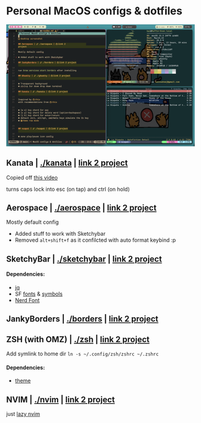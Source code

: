 # Personal MacOS configs & dotfiles
![desktop screenshot](image.png)
## Kanata | [./kanata](./kanata) | [link 2 project](https://github.com/jtroo/kanata)
Copied off [this video](https://github.com/dreamsofcode-io/escapecontrol)

turns caps lock into esc (on tap) and ctrl (on hold)

## Aerospace | [./aerospace](./aerospace) | [link 2 project](https://github.com/nikitabobko/AeroSpace)
Mostly default config
 - Added stuff to work with Sketchybar
 - Removed `alt+shift+f` as it confilcted with auto format keybind :p

## SketchyBar | [./sketchybar](./sketchybar) | [link 2 project](https://github.com/FelixKratz/SketchyBar)
#### Dependencies:
 - [jq](https://jqlang.github.io/jq/)
 - SF [fonts](https://formulae.brew.sh/cask/font-sf-pro) & [symbols](https://formulae.brew.sh/cask/sf-symbols#default)
 - [Nerd Font](https://formulae.brew.sh/cask/font-hack-nerd-font)

## JankyBorders | [./borders](./borders) | [link 2 project](https://github.com/FelixKratz/JankyBorders)

## ZSH (with OMZ) | [./zsh](./zsh) | [link 2 project](https://github.com/ohmyzsh/ohmyzsh)
Add symlink to home dir `ln -s ~/.config/zsh/zshrc ~/.zshrc`
#### Dependencies:
 - [theme](https://github.com/egorlem/ultima.zsh-theme)

## NVIM | [./nvim](./nvim) | [link 2 project](https://github.com/folke/lazy.nvim)
just [lazy nvim](https://www.lazyvim.org/)
